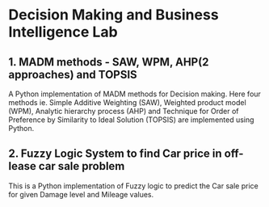# Decision Making and Business Intelligence Lab

## 1. MADM methods - SAW, WPM, AHP(2 approaches) and TOPSIS 
A Python implementation of MADM methods for Decision making. Here four methods ie. Simple Additive Weighting (SAW), Weighted product model (WPM), Analytic hierarchy process (AHP) and Technique for Order of Preference by Similarity to Ideal Solution (TOPSIS) are implemented using Python.

## 2. Fuzzy Logic System to find Car price in off-lease car sale problem
This is a Python implementation of Fuzzy logic to predict the Car sale price for given Damage level and Mileage values.
